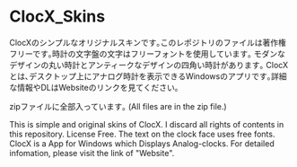 # ClocX_Skins
ClocXのシンプルなオリジナルスキンです｡このレポジトリのファイルは著作権フリーです｡時計の文字盤の文字はフリーフォントを使用しています｡
モダンなデザインの丸い時計とアンティークなデザインの四角い時計があります｡
ClocXとは､デスクトップ上にアナログ時計を表示できるWindowsのアプリです｡詳細な情報やDLはWebsiteのリンクを見てください｡

zipファイルに全部入っています｡ (All files are in the zip file.)

This is simple and original skins of ClocX.
I discard all rights of contents in this repository. License Free. The text on the clock face uses free fonts.
ClocX is a App for Windows which Displays Analog-clocks. For detailed infomation, please visit the link of "Website". 
